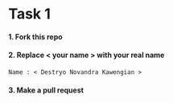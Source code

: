 # Task 1

#### 1. Fork this repo

#### 2. Replace < your name > with your real name

```
Name : < Destryo Novandra Kawengian >  
```

#### 3. Make a pull request
